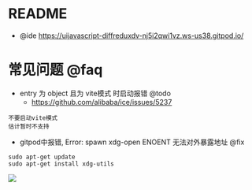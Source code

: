 # README

- @ide https://uijavascript-diffreduxdv-nj5i2qwi1vz.ws-us38.gitpod.io/

# 常见问题 @faq

- entry 为 object 且为 vite模式 时启动报错 @todo
    - https://github.com/alibaba/ice/issues/5237

```
不要启动vite模式
估计暂时不支持
```


- gitpod中报错, Error: spawn xdg-open ENOENT 无法对外暴露地址 @fix

```
sudo apt-get update
sudo apt-get install xdg-utils
```

![](https://luo0412.oss-cn-hangzhou.aliyuncs.com/1647922947944-4Fc8cFeyAnre.png)
